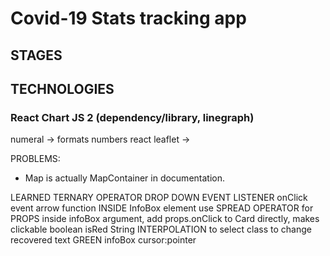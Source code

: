 # Covid-19 Stats tracking app

## STAGES

## TECHNOLOGIES
### React Chart JS 2 (dependency/library, linegraph)
numeral -> formats numbers 
react leaflet -> 

PROBLEMS: 
- Map is actually MapContainer in documentation. 

LEARNED
TERNARY OPERATOR DROP DOWN EVENT LISTENER
onClick event arrow function INSIDE InfoBox element
use SPREAD OPERATOR for PROPS inside infoBox argument, add props.onClick to Card directly, makes clickable 
boolean isRed 
String INTERPOLATION to select class to change recovered text GREEN 
infoBox cursor:pointer 
